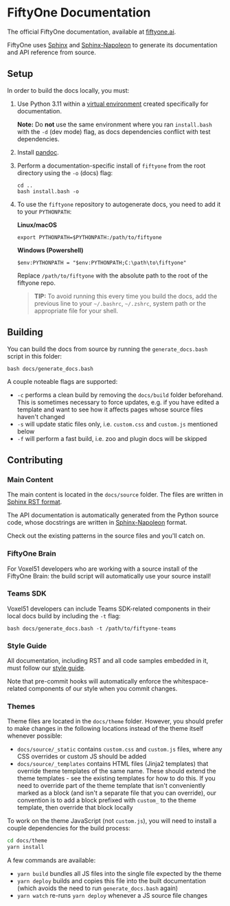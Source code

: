 # FiftyOne Documentation

The official FiftyOne documentation, available at
[fiftyone.ai](https://fiftyone.ai).

FiftyOne uses [Sphinx](https://www.sphinx-doc.org/en/master) and
[Sphinx-Napoleon](https://pypi.python.org/pypi/sphinxcontrib-napoleon) to
generate its documentation and API reference from source.

## Setup

In order to build the docs locally, you must:

1. Use Python 3.11 within a
   [virtual environment](https://docs.voxel51.com/getting_started/virtualenv.html)
   created specifically for documentation.

    **Note:** Do **not** use the same environment where you ran `install.bash`
    with the `-d` (dev mode) flag, as docs dependencies conflict with test
    dependencies.

2. Install [pandoc](https://pandoc.org/installing.html).

3. Perform a documentation-specific install of `fiftyone` from the root
   directory using the `-o` (docs) flag:

    ```shell
    cd ..
    bash install.bash -o
    ```

4. To use the `fiftyone` repository to autogenerate docs, you need to add it to
   your `PYTHONPATH`:

    **Linux/macOS**

    ```shell
    export PYTHONPATH=$PYTHONPATH:/path/to/fiftyone
    ```

    **Windows (Powershell)**

    ```shell
    $env:PYTHONPATH = "$env:PYTHONPATH;C:\path\to\fiftyone"
    ```

    Replace `/path/to/fiftyone` with the absolute path to the root of the
    fiftyone repo.

    > **TIP:** To avoid running this every time you build the docs, add the
    > previous line to your `~/.bashrc`, `~/.zshrc`, system path or the
    > appropriate file for your shell.

## Building

You can build the docs from source by running the `generate_docs.bash` script
in this folder:

```shell
bash docs/generate_docs.bash
```

A couple noteable flags are supported:

-   `-c` performs a clean build by removing the `docs/build` folder beforehand.
    This is sometimes necessary to force updates, e.g. if you have edited a
    template and want to see how it affects pages whose source files haven't
    changed
-   `-s` will update static files only, i.e. `custom.css` and `custom.js`
    mentioned below
-   `-f` will perform a fast build, i.e. zoo and plugin docs will be skipped

## Contributing

### Main Content

The main content is located in the `docs/source` folder. The files are written
in [Sphinx RST format](https://sphinx-tutorial.readthedocs.io/step-1).

The API documentation is automatically generated from the Python source code,
whose docstrings are written in
[Sphinx-Napoleon](https://pypi.python.org/pypi/sphinxcontrib-napoleon) format.

Check out the existing patterns in the source files and you'll catch on.

### FiftyOne Brain

For Voxel51 developers who are working with a source install of the FiftyOne
Brain: the build script will automatically use your source install!

### Teams SDK

Voxel51 developers can include Teams SDK-related components in their local docs
build by including the `-t` flag:

```shell
bash docs/generate_docs.bash -t /path/to/fiftyone-teams
```

### Style Guide

All documentation, including RST and all code samples embedded in it, must
follow our [style guide](../STYLE_GUIDE.md#documentation-style-guide).

Note that pre-commit hooks will automatically enforce the whitespace-related
components of our style when you commit changes.

### Themes

Theme files are located in the `docs/theme` folder. However, you should prefer
to make changes in the following locations instead of the theme itself whenever
possible:

-   `docs/source/_static` contains `custom.css` and `custom.js` files, where
    any CSS overrides or custom JS should be added
-   `docs/source/_templates` contains HTML files (Jinja2 templates) that
    override theme templates of the same name. These should extend the theme
    templates - see the existing templates for how to do this. If you need to
    override part of the theme template that isn't conveniently marked as a
    block (and isn't a separate file that you can override), our convention is
    to add a block prefixed with `custom_` to the theme template, then override
    that block locally

To work on the theme JavaScript (not `custom.js`), you will need to install a
couple dependencies for the build process:

```sh
cd docs/theme
yarn install
```

A few commands are available:

-   `yarn build` bundles all JS files into the single file expected by the
    theme
-   `yarn deploy` builds and copies this file into the built documentation
    (which avoids the need to run `generate_docs.bash` again)
-   `yarn watch` re-runs `yarn deploy` whenever a JS source file changes
